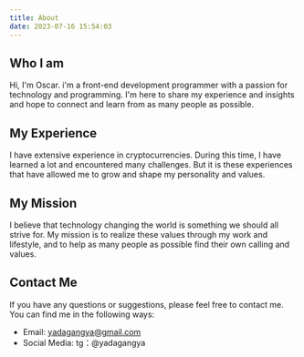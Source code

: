 ```yaml
---
title: About
date: 2023-07-16 15:54:03
---
```


## Who I am

Hi, I'm Oscar. i'm a front-end development programmer with a passion for technology and programming. I'm here to share my experience and insights and hope to connect and learn from as many people as possible.

## My Experience

I have extensive experience in cryptocurrencies. During this time, I have learned a lot and encountered many challenges. But it is these experiences that have allowed me to grow and shape my personality and values.

## My Mission

I believe that technology changing the world is something we should all strive for. My mission is to realize these values through my work and lifestyle, and to help as many people as possible find their own calling and values.

## Contact Me

If you have any questions or suggestions, please feel free to contact me. You can find me in the following ways:

- Email: yadagangya@gmail.com
- Social Media: tg：@yadagangya
